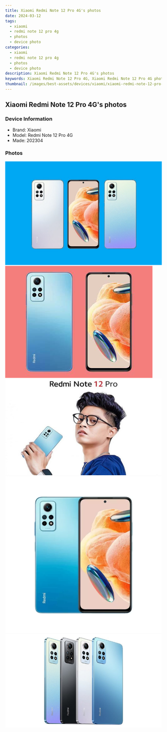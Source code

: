 ```yaml
---
title: Xiaomi Redmi Note 12 Pro 4G's photos
date: 2024-03-12
tags: 
  - xiaomi
  - redmi note 12 pro 4g
  - photos
  - device photo
categories: 
  - xiaomi
  - redmi note 12 pro 4g
  - photos
  - device photo
description: Xiaomi Redmi Note 12 Pro 4G's photos
keywords: Xiaomi Redmi Note 12 Pro 4G, Xiaomi Redmi Note 12 Pro 4G photos, Xiaomi Redmi Note 12 Pro 4G device photo
thumbnail: /images/best-assets/devices/xiaomi/xiaomi-redmi-note-12-pro-4g/1.jpg
---
```


## Xiaomi Redmi Note 12 Pro 4G's photos

### Device Information

- Brand: Xiaomi
- Model: Redmi Note 12 Pro 4G
- Made: 202304

### Photos

![/images/best-assets/devices/xiaomi/xiaomi-redmi-note-12-pro-4g/1.jpg](/images/best-assets/devices/xiaomi/xiaomi-redmi-note-12-pro-4g/1.jpg)
![/images/best-assets/devices/xiaomi/xiaomi-redmi-note-12-pro-4g/2.jpg](/images/best-assets/devices/xiaomi/xiaomi-redmi-note-12-pro-4g/2.jpg)
![/images/best-assets/devices/xiaomi/xiaomi-redmi-note-12-pro-4g/3.jpg](/images/best-assets/devices/xiaomi/xiaomi-redmi-note-12-pro-4g/3.jpg)
![/images/best-assets/devices/xiaomi/xiaomi-redmi-note-12-pro-4g/4.jpg](/images/best-assets/devices/xiaomi/xiaomi-redmi-note-12-pro-4g/4.jpg)
![/images/best-assets/devices/xiaomi/xiaomi-redmi-note-12-pro-4g/5.jpg](/images/best-assets/devices/xiaomi/xiaomi-redmi-note-12-pro-4g/5.jpg)

